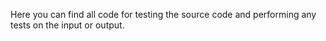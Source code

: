 Here you can find all code for testing the source code and performing any tests on the input or output.
